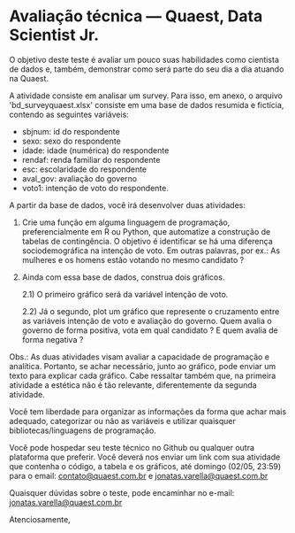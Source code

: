 # Avaliação técnica — Quaest, Data Scientist Jr. 

O objetivo deste teste é avaliar um pouco suas habilidades como cientista de dados e, também, demonstrar como será parte do seu dia a dia atuando na Quaest.  

A atividade consiste em analisar um survey. Para isso, em anexo, o arquivo 'bd_surveyquaest.xlsx' consiste em uma base de dados resumida e fictícia, contendo as seguintes variáveis: 

 - sbjnum: id do respondente
 - sexo: sexo do respondente
 - idade: idade (numérica) do respondente
 - rendaf: renda familiar do respondente
 - esc: escolaridade do respondente
 - aval_gov: avaliação do governo
 - voto1: intenção de voto do respondente.

A partir da base de dados, você irá desenvolver duas atividades: 

 1. Crie uma função em alguma linguagem de programação, preferencialmente em R ou Python,  que automatize a construção de tabelas de contingência. O objetivo é identificar se há uma diferença sociodemográfica na intenção de voto. Em outras palavras, por ex.: As mulheres e os homens estão votando no mesmo candidato ? 

2. Ainda com essa base de dados, construa dois gráficos. 

      2.1) O primeiro gráfico será da variável intenção de voto.

      2.2) Já o segundo, plot um gráfico que represente o cruzamento entre as variáveis intenção de voto e avaliação do governo. Quem avalia o governo de forma
           positiva, vota em qual candidato ? E quem avalia de forma negativa ?

Obs.: As duas atividades visam avaliar a capacidade de programação e analítica. Portanto, se achar necessário, junto ao gráfico, pode enviar um texto para explicar cada gráfico. Cabe ressaltar também que, na primeira atividade a estética não é tão relevante, diferentemente da segunda atividade.

Você tem liberdade para organizar as informações da forma que achar mais adequado, categorizar ou não as variáveis e utilizar quaisquer bibliotecas/linguagens de programação. 
 
Você pode hospedar seu teste técnico no Github ou qualquer outra plataforma que preferir. Você deverá nos enviar um link com sua atividade que contenha o código, a tabela e os gráficos, até domingo (02/05, 23:59) para o email: contato@quaest.com.br e jonatas.varella@quaest.com.br

Quaisquer dúvidas sobre o teste, pode encaminhar no e-mail: jonatas.varella@quaest.com.br

Atenciosamente,
